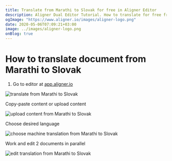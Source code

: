 ```yaml
---
title: Translate from Marathi to Slovak for free in Aligner Editor
description: Aligner Dual Editor Tutorial. How to translate for free from Marathi to Slovak. Aligner is multilingual document management platform. 
ogImage: "https://www.aligner.io/images/aligner-logo.png"
date: 2020-05-06T07:09:21+03:00
image: ../images/aligner-logo.png
onBlog: true
---
```


# How to translate document from Marathi to Slovak

1. Go to editor at [app.aligner.io](https://app.aligner.io "Aligner App web page")

![translate from Marathi to Slovak](../aligner-blank-editor.png "translate from Marathi to Slovak")

Copy-paste content or upload content

![upload content from Marathi to Slovak](../aligner-uploaded-document.png "upload content from Marathi to Slovak")

Choose desired language

![choose machine translation from Marathi to Slovak](../aligner-language-dropdown.png "choose machine translation from Marathi to Slovak")

Work and edit 2 documents in parallel

![edit translation from Marathi to Slovak](../aligner-double-sitded-editor.png "edit translation from Marathi to Slovak")

